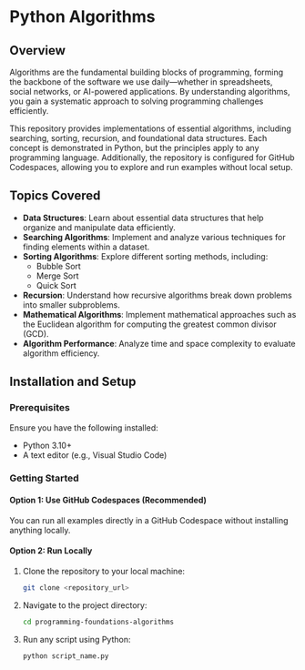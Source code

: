 # Python Algorithms

## Overview
Algorithms are the fundamental building blocks of programming, forming the backbone of the software we use daily—whether in spreadsheets, social networks, or AI-powered applications. By understanding algorithms, you gain a systematic approach to solving programming challenges efficiently.

This repository provides implementations of essential algorithms, including searching, sorting, recursion, and foundational data structures. Each concept is demonstrated in Python, but the principles apply to any programming language. Additionally, the repository is configured for GitHub Codespaces, allowing you to explore and run examples without local setup.

## Topics Covered
- **Data Structures**: Learn about essential data structures that help organize and manipulate data efficiently.
- **Searching Algorithms**: Implement and analyze various techniques for finding elements within a dataset.
- **Sorting Algorithms**: Explore different sorting methods, including:
  - Bubble Sort
  - Merge Sort
  - Quick Sort
- **Recursion**: Understand how recursive algorithms break down problems into smaller subproblems.
- **Mathematical Algorithms**: Implement mathematical approaches such as the Euclidean algorithm for computing the greatest common divisor (GCD).
- **Algorithm Performance**: Analyze time and space complexity to evaluate algorithm efficiency.

## Installation and Setup
### Prerequisites
Ensure you have the following installed:
- Python 3.10+
- A text editor (e.g., Visual Studio Code)

### Getting Started
#### Option 1: Use GitHub Codespaces (Recommended)
You can run all examples directly in a GitHub Codespace without installing anything locally.

#### Option 2: Run Locally
1. Clone the repository to your local machine:
   ```sh
   git clone <repository_url>
   ```
2. Navigate to the project directory:
   ```sh
   cd programming-foundations-algorithms
   ```
3. Run any script using Python:
   ```sh
   python script_name.py
   ```
